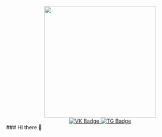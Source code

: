 <div id="container" style="display: flex; flex-direction: column; align-items: center;">
  <div id="header" align="center">
    <img src="https://media.giphy.com/media/aQwvKKi4Lv3t63nZl9/giphy.gif" width="300"/>
  </div>
  <div id="badges">
    <a href="your-VK-URL">
      <img src="https://img.shields.io/badge/VK-blue?logo=vk&logoColor=white&style=for-the-badge" alt="VK Badge"/>
    </a>
    <a href="your-TG-URL">
      <img src="https://img.shields.io/badge/Telegram-blue?logo=telegram&logoColor=white&style=for-the-badge" alt="TG Badge"/>
    </a>
  </div>
</div>
### Hi there 👋

<!--
**ThisAster/ThisAster** is a ✨ _special_ ✨ repository because its `README.md` (this file) appears on your GitHub profile.

Here are some ideas to get you started:

- 🔭 I’m currently working on ...
- 🌱 I’m currently learning ...
- 👯 I’m looking to collaborate on ...
- 🤔 I’m looking for help with ...
- 💬 Ask me about ...
- 📫 How to reach me: ...
- 😄 Pronouns: ...
- ⚡ Fun fact: ...
-->
